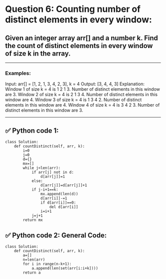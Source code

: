 # Question 6: Counting number of distinct elements in every window:

## **Given an integer array arr[] and a number k. Find the count of distinct elements in every window of size k in the array.**

---

### Examples:
Input: arr[] = [1, 2, 1, 3, 4, 2, 3], k = 4
Output:  [3, 4, 4, 3]
Explanation: Window 1 of size k = 4 is 1 2 1 3. Number of distinct elements in this window are 3. 
Window 2 of size k = 4 is 2 1 3 4. Number of distinct elements in this window are 4.
Window 3 of size k = 4 is 1 3 4 2. Number of distinct elements in this window are 4.
Window 4 of size k = 4 is 3 4 2 3. Number of distinct elements in this window are 3.

---

## ✅ Python code 1:

```
class Solution:
    def countDistinct(self, arr, k):
        i=0
        j=0
        d={}
        mx=[]
        while j<len(arr):
            if arr[j] not in d:
                d[arr[j]]=1
            else:
                d[arr[j]]=d[arr[j]]+1
            if j-i+1==k:
                mx.append(len(d))
                d[arr[i]]-=1
                if d[arr[i]]==0:
                    del d[arr[i]]
                i=i+1
            j=j+1
        return mx
 ``` 

## ✅ Python code 2: General Code:

```
class Solution:
    def countDistinct(self, arr, k):
        a=[]
        n=len(arr)
        for i in range(n-k+1):
            a.append(len(set(arr[i:i+k])))
        return a   
```
